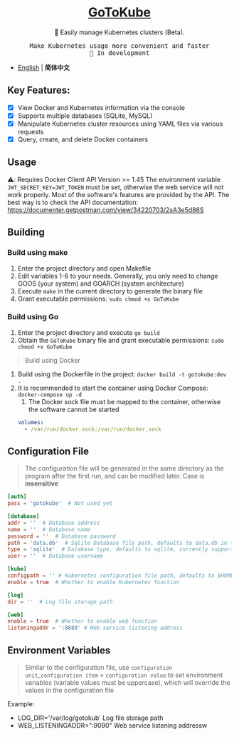 <h1 align="center">
<a href="https://blog.horonlee.com">GoToKube</a>
</h1>

<p align="center">
🐳 Easily manage Kubernetes clusters (Beta).
</p>

<pre align="center">
Make Kubernetes usage more convenient and faster
🧪 In development
</pre>

- [English](./README.en-US.md) | **简体中文**

## Key Features:
- [x] View Docker and Kubernetes information via the console
- [x] Supports multiple databases (SQLite, MySQL)
- [x] Manipulate Kubernetes cluster resources using YAML files via various requests
- [x] Query, create, and delete Docker containers

## Usage

⚠️: Requires Docker Client API Version >= 1.45
The environment variable `JWT_SECRET_KEY=JWT_TOKEN` must be set, otherwise the web service will not work properly.
Most of the software's features are provided by the API. The best way is to check the API documentation: https://documenter.getpostman.com/view/34220703/2sA3e5d86S

## Building

### Build using make
1. Enter the project directory and open Makefile
2. Edit variables 1-6 to your needs. Generally, you only need to change GOOS (your system) and GOARCH (system architecture)
3. Execute `make` in the current directory to generate the binary file
4. Grant executable permissions: `sudo chmod +x GoToKube`

### Build using Go
1. Enter the project directory and execute `go build`
2. Obtain the `GoToKube` binary file and grant executable permissions: `sudo chmod +x GoToKube`

> Build using Docker
1. Build using the Dockerfile in the project: `docker build -t gotokube:dev .`
2. It is recommended to start the container using Docker Compose: `docker-compose up -d`
    1. The Docker sock file must be mapped to the container, otherwise the software cannot be started
   ```yaml
   volumes:
     - /var/run/docker.sock:/var/run/docker.sock
   ```

## Configuration File
> The configuration file will be generated in the same directory as the program after the first run, and can be modified later. Case is **insensitive**

```toml
[auth]
pass = 'gotokube'  # Not used yet

[database]
addr = ''  # Database address
name = ''  # Database name
password = ''  # Database password
path = 'data.db'  # Sqlite Database file path, defaults to data.db in the current directory
type = 'sqlite'  # Database type, defaults to sqlite, currently supports sqlite and mysql
user = ''  # Database username

[kube]
configpath = '' # Kubernetes configuration file path, defaults to $HOME/.kube/config
enable = true  # Whether to enable Kubernetes function

[log]
dir = ''  # Log file storage path

[web]
enable = true  # Whether to enable web function
listeningaddr = ':8080' # Web service listening address
```

## Environment Variables
> Similar to the configuration file, use `configuration unit`_`configuration item` = `configuration value` to set environment variables (variable values must be uppercase), which will override the values in the configuration file

Example:
- LOG_DIR='/var/log/gotokub' Log file storage path
- WEB_LISTENINGADDR=":9090" Web service listening addressw